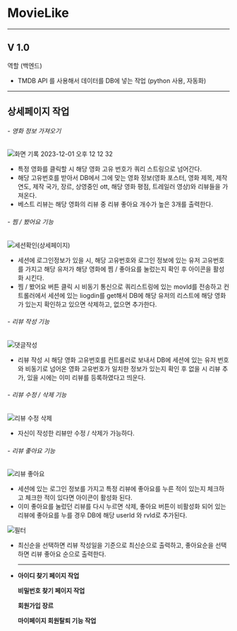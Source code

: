 <h1>MovieLike</h1>

---

## V 1.0

역할 (백엔드)

- TMDB API 를 사용해서 데이터를 DB에 넣는 작업 (python 사용, 자동화)

---

## **상세페이지 작업**

###### - 영화 정보 가져오기

![화면 기록 2023-12-01 오후 12 12 32](https://github.com/msb741852/movieLike/assets/75235831/0902d845-815d-4fd3-aadd-611510af6456)

- 특정 영화를 클릭할 시 해당 영화 고유 번호가 쿼리 스트링으로 넘어간다.
- 해당 고유번호를 받아서 DB에서 그에 맞는 영화 정보(영화 포스터, 영화 제목, 제작 연도, 제작 국가, 장르, 상영중인 ott, 해당 영화 평점, 트레일러 영상)와 리뷰들을 가져온다.
- 베스트 리뷰는 해당 영화의 리뷰 중 리뷰 좋아요 개수가 높은 3개를 출력한다.
  <br>

###### - 찜 / 봤어요 기능

![세션확인(상세페이지)](https://github.com/msb741852/movieLike/assets/75235831/77a7dfdb-5d37-4198-968a-68ff14a79cd0)

- 세션에 로그인정보가 있을 시, 해당 고유번호와 로그인 정보에 있는 유저 고유번호를 가지고 해당 유저가 해당 영화에 찜 / 좋아요를 눌렀는지 확인 후 아이콘을 활성화 시킨다.
- 찜 / 봤어요 버튼 클릭 시 비동기 통신으로 쿼리스트링에 있는 movId를 전송하고 컨트롤러에서 세션에 있는 liogdin를 get해서 DB에 해당 유저의 리스트에 해당 영화가 있는지 확인하고 있으면 삭제하고, 없으면 추가한다.
  <br>

###### - 리뷰 작성 기능

![댓글작성](https://github.com/msb741852/movieLike/assets/75235831/50339748-b4b1-4085-9c35-46e29239e4a7)

- 리뷰 작성 시 해당 영화 고유번호를 컨트롤러로 보내서 DB에 세션에 있는 유저 번호와 비동기로 넘어온 영화 고유번호가 일치한 정보가 있는지 확인 후 없을 시 리뷰 추가, 있을 시에는 이미 리뷰를 등록하였다고 띄운다.
  <br>

###### - 리뷰 수정 / 삭제 기능

![리뷰 수정 삭제](https://github.com/msb741852/movieLike/assets/75235831/24e09b6e-5c73-4f5b-be38-203fb97ad8fe)

- 자신이 작성한 리뷰만 수정 / 삭제가 가능하다.
  <br>

###### - 리뷰 좋아요 기능

![리뷰 좋아요](https://github.com/msb741852/movieLike/assets/75235831/7001b8e8-a521-4c54-9bc1-69c8d0973004)

- 세션에 있는 로그인 정보를 가지고 특정 리뷰에 좋아요를 누른 적이 있는지 체크하고 체크한 적이 있다면 아이콘이 활성화 된다.
- 이미 좋아요를 눌렀던 리뷰를 다시 누르면 삭제, 좋아요 버튼이 비활성화 되어 있는 리뷰에 좋아요를 누를 경우 DB에 해당 userId 와 rvId로 추가된다.
  <br>

![필터](https://github.com/msb741852/movieLike/assets/75235831/422138e2-620f-411d-bc09-eb6f86a740b7)

- 최신순을 선택하면 리뷰 작성일을 기준으로 최신순으로 출력하고, 좋아요순을 선택하면 리뷰 좋아요 순으로 출력한다.

- ***

  **아이디 찾기 페이지 작업**

  **비밀번호 찾기 페이지 작업**

  **회원가입 장르**

  **마이페이지 회원탈퇴 기능 작업**

